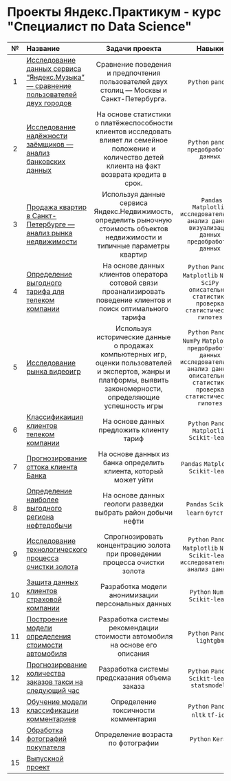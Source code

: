 # Проекты Яндекс.Практикум - курс "Специалист по Data Science"
| №  | Название  |  Задачи проекта | Навыки  |
| :------------: | :------------ | :------------: | :------------: |
| 1  | [Исследование данных сервиса “Яндекс.Музыка” — сравнение пользователей двух городов](https://github.com/marina776241/Yandex.Practicum_projects/blob/main/1_project.ipynb)  |Сравнение поведения и предпочтения пользователей двух столиц — Москвы и Санкт-Петербурга. | `Python`  `pandas` |
| 2  | [Исследование надёжности заёмщиков — анализ банковских данных]()  |На основе статистики о платёжеспособности клиентов исследовать влияет ли семейное положение и количество детей клиента на факт возврата кредита в срок.  | `Python` `pandas`  `предобработка данных` |
| 3  | [Продажа квартир в Санкт-Петербурге — анализ рынка недвижимости]()  | Используя данные сервиса Яндекс.Недвижимость, определить рыночную стоимость объектов недвижимости и типичные параметры квартир  |  ` Pandas` `Matplotlib` `исследовательский анализ данных` `визуализация данных` `предобработка данных` |
| 4  | [Определение выгодного тарифа для телеком компании]()  |На основе данных клиентов оператора сотовой связи проанализировать поведение клиентов и поиск оптимального тарифа  | `Python` `Pandas` `Matplotlib` `NumPy` `SciPy` `описательная статистика` `проверка статистических гипотез`  |
| 5  | [Исследование рынка видеоигр]() |Используя исторические данные о продажах компьютерных игр, оценки пользователей и экспертов, жанры и платформы, выявить закономерности, определяющие успешность игры   |  `Python` `Pandas` `NumPy`  `Matplotlib` `предобработка данных`  `исследовательский анализ данных` `описательная статистика` `проверка статистических гипотез` |
| 6  | [Классификаиция клиентов телеком компании]()  | На основе данных предложить клиенту тариф  | `Python` `Pandas` `Matplotlib` `Scikit-learn`  |
| 7  | [Прогнозирование оттока клиента Банка]()  | На основе данных из банка определить клиента, который может уйти  | `Pandas` `Matplotlib` `Scikit-learn`  |
| 8  |  [Определение наиболее выгодного региона нефтедобычи]() | На основе данных геологи разведки выбрать район добычи нефти   | `Pandas` `Scikit-learn` `бутстреп`  |
| 9  | [Исследование технологического процесса очистки золота]()  | Спрогнозировать концентрацию золота при проведении процесса очистки золота  | `Python` `Pandas` `Matplotlib` `NumPy` `Scikit-learn` `исследовательский анализ данных`  |
| 10  | [Защита данных клиентов страховой компании]()  | Разработка модели анонимизации персональных данных  | `Python` `NumPy` `Scikit-learn`  |
| 11  | [Построение модели определения стоимости автомобиля]()  | Разработка системы рекомендации стоимости автомобиля на основе его описания  |  `Python` `Pandas` `lightgbm` |
| 12  | [Прогнозирование количества заказов такси на следующий час]()  | Разработка системы предсказания объема заказа  |  `Python` `Pandas` `Scikit-learn` `statsmodels` |
| 13  | [Обучение модели классификации комментариев]()  | Определение токсичности комментария | `Python` `Pandas` `nltk` `tf-idf` |
| 14  |  [Обработка фотографий покупателя]()  | Определение возраста по фотографии  | `Python` `Keras`  |
| 15  | [Выпускной проект]()  |   |   |
